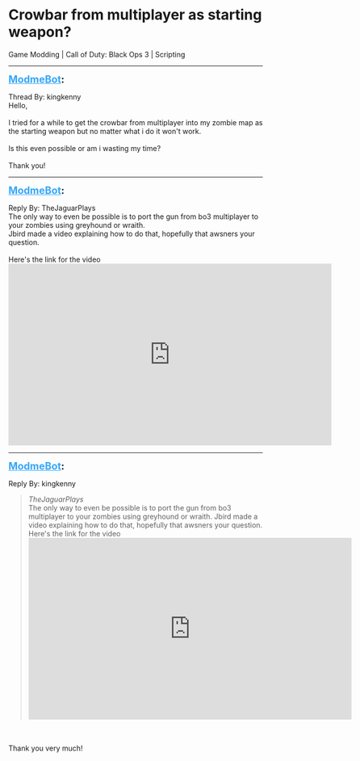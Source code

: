# Crowbar from multiplayer as starting weapon?
Game Modding | Call of Duty: Black Ops 3 | Scripting

---
<strong style="font-size: 1.4em;"><span style="text-decoration: underline;text-decoration-color: #34a7f9;"><span style="color:#34a7f9;">ModmeBot</span></span>:</strong>

<p>Thread By: kingkenny<br />Hello,<br /><br />I tried for a while to get the crowbar from multiplayer into my zombie map as the starting weapon but no matter what i do it won&#39;t work.<br /><br />Is this even possible or am i wasting my time?<br /><br />Thank you!</p>

---
<strong style="font-size: 1.4em;"><span style="text-decoration: underline;text-decoration-color: #34a7f9;"><span style="color:#34a7f9;">ModmeBot</span></span>:</strong>

<p>Reply By: TheJaguarPlays<br />The only way to even be possible is to port the gun from bo3 multiplayer to your zombies using greyhound or wraith.<br />Jbird made a video explaining how to do that, hopefully that awsners your question.<br /> <br />Here&#39;s the link for the video<br /><iframe type="text/html" width="640" height="360" src="https://www.youtube.com/embed/bwfsmPgrVys:1101" frameborder="0"></iframe></p>

---
<strong style="font-size: 1.4em;"><span style="text-decoration: underline;text-decoration-color: #34a7f9;"><span style="color:#34a7f9;">ModmeBot</span></span>:</strong>

<p>Reply By: kingkenny<br /><blockquote><em>TheJaguarPlays</em><br />The only way to even be possible is to port the gun from bo3 multiplayer to your zombies using greyhound or wraith. Jbird made a video explaining how to do that, hopefully that awsners your question.   Here&#39;s the link for the video <iframe type="text/html" width="640" height="360" src="https://www.youtube.com/embed/bwfsmPgrVys:1101" frameborder="0"></iframe>  </blockquote><br /> <br />Thank you very much!</p>

